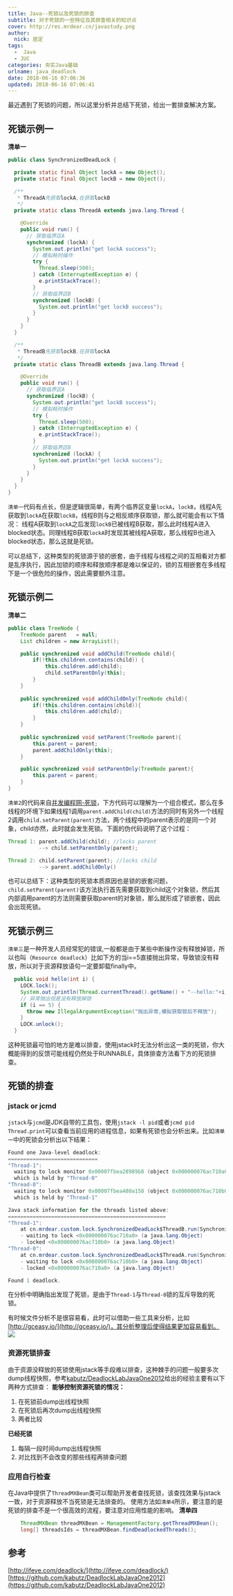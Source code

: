 ```yaml
---
title: Java--死锁以及死锁的排查
subtitle: 对于死锁的一些特征及其排查相关的知识点
cover: http://res.mrdear.cn/javastudy.png
author: 
  nick: 屈定
tags:
  -  Java
  - JUC
categories: 夯实Java基础
urlname: java_deadlock
date: 2018-06-16 07:06:36
updated: 2018-06-16 07:06:41
---
```

最近遇到了死锁的问题，所以这里分析并总结下死锁，给出一套排查解决方案。

## 死锁示例一

**清单一**
```java
public class SynchronizedDeadLock {

  private static final Object lockA = new Object();
  private static final Object lockB = new Object();

  /**
   * ThreadA先获取lockA,在获取lockB
   */
  private static class ThreadA extends java.lang.Thread {

    @Override
    public void run() {
      // 获取临界区A
      synchronized (lockA) {
        System.out.println("get lockA success");
        // 模拟耗时操作
        try {
          Thread.sleep(500);
        } catch (InterruptedException e) {
          e.printStackTrace();
        }
        // 获取临界区B
        synchronized (lockB) {
          System.out.println("get lockB success");
        }
      }
    }
  }

  /**
   * ThreadB先获取lockB,在获取lockA
   */
  private static class ThreadB extends java.lang.Thread {

    @Override
    public void run() {
      // 获取临界区A
      synchronized (lockB) {
        System.out.println("get lockB success");
        // 模拟耗时操作
        try {
          Thread.sleep(500);
        } catch (InterruptedException e) {
          e.printStackTrace();
        }
        // 获取临界区B
        synchronized (lockA) {
          System.out.println("get lockA success");
        }
      }
    }
  }
}
```
`清单一`代码有点长，但是逻辑很简单，有两个临界区变量`lockA`，`lockB`，线程A先获取到`lockA`在获取`lockB`，线程B则与之相反顺序获取锁，那么就可能会有以下情况：
线程A获取到`lockA`之后发现`lockB`已被线程B获取，那么此时线程A进入blocked状态。同理线程B获取`lockA`时发现其被线程A获取，那么线程B也进入blocked状态，那么这就是死锁。

可以总结下，这种类型的死锁源于锁的嵌套，由于线程与线程之间的互相看对方都是乱序执行，因此加锁的顺序和释放顺序都是难以保证的，锁的互相嵌套在多线程下是一个很危险的操作，因此需要额外注意。

## 死锁示例二
**清单二**
```java
public class TreeNode {
	TreeNode parent   = null;  
	List children = new ArrayList();

	public synchronized void addChild(TreeNode child){
		if(!this.children.contains(child)) {
			this.children.add(child);
			child.setParentOnly(this);
		}
	}
  
	public synchronized void addChildOnly(TreeNode child){
		if(!this.children.contains(child)){
			this.children.add(child);
		}
	}
  
	public synchronized void setParent(TreeNode parent){
		this.parent = parent;
		parent.addChildOnly(this);
	}

	public synchronized void setParentOnly(TreeNode parent){
		this.parent = parent;
	}
}

```

`清单2`的代码来自[并发编程网-死锁](http://ifeve.com/deadlock/)，下方代码可以理解为一个组合模式，那么在多线程的环境下如果线程1调用`parent.addChild(child)`方法的同时有另外一个线程2调用`child.setParent(parent)`方法，两个线程中的parent表示的是同一个对象，child亦然，此时就会发生死锁。下面的伪代码说明了这个过程：
```java
Thread 1: parent.addChild(child); //locks parent
          --> child.setParentOnly(parent);

Thread 2: child.setParent(parent); //locks child
          --> parent.addChildOnly()
```

也可以总结下：这种类型的死锁本质原因也是锁的嵌套问题，`child.setParent(parent)`该方法执行首先需要获取到child这个对象锁，然后其内部调用parent的方法则需要获取parent的对象锁，那么就形成了锁嵌套，因此会出现死锁。

## 死锁示例三
`清单三`是一种开发人员经常犯的错误,一般都是由于某些中断操作没有释放掉锁，所以也叫（`Resource deadlock`）比如下方的当i==5直接抛出异常，导致锁没有释放，所以对于资源释放语句一定要卸载finally中。
```java
  public void hello(int i) {
    LOCK.lock();
    System.out.println(Thread.currentThread().getName() + "--hello:"+i);
    // 异常抛出但是没有释放掉锁
    if (i == 5) {
      throw new IllegalArgumentException("抛出异常,模拟获取锁后不释放");
    }
    LOCK.unlock();
  }
```
这种死锁最可怕的地方是难以排查，使用jstack时无法分析出这一类的死锁，你大概能得到的反馈可能线程仍然处于RUNNABLE，具体排查方法看下方的死锁排查。

## 死锁的排查

### jstack or jcmd
`jstack`与`jcmd`是JDK自带的工具包，使用`jstack -l pid`或者`jcmd pid Thread.print`可以查看当前应用的进程信息，如果有死锁也会分析出来。比如`清单一`中的死锁会分析出以下结果：
```java
Found one Java-level deadlock:
=============================
"Thread-1":
  waiting to lock monitor 0x00007fbea28989b8 (object 0x000000076ac710a0, a java.lang.Object),
  which is held by "Thread-0"
"Thread-0":
  waiting to lock monitor 0x00007fbea480a158 (object 0x000000076ac710b0, a java.lang.Object),
  which is held by "Thread-1"

Java stack information for the threads listed above:
===================================================
"Thread-1":
	at cn.mrdear.custom.lock.SynchronizedDeadLock$ThreadB.run(SynchronizedDeadLock.java:72)
	- waiting to lock <0x000000076ac710a0> (a java.lang.Object)
	- locked <0x000000076ac710b0> (a java.lang.Object)
"Thread-0":
	at cn.mrdear.custom.lock.SynchronizedDeadLock$ThreadA.run(SynchronizedDeadLock.java:48)
	- waiting to lock <0x000000076ac710b0> (a java.lang.Object)
	- locked <0x000000076ac710a0> (a java.lang.Object)

Found 1 deadlock.
```
在分析中明确指出发现了死锁，是由于`Thread-1`与`Thread-0`锁的互斥导致的死锁。

有时候文件分析不是很容易看，此时可以借助一些工具来分析，比如[http://gceasy.io/](http://gceasy.io/)，其分析整理后使得结果更加容易看到。
![](http://res.mrdear.cn/1529113829.png?imageMogr2/thumbnail/!100p)

### 资源死锁排查
由于资源没释放的死锁使用jstack等手段难以排查，这种棘手的问题一般要多次dump线程快照，参考[kabutz/DeadlockLabJavaOne2012](https://github.com/kabutz/DeadlockLabJavaOne2012)给出的经验主要有以下两种方式排查：
**能够控制资源死锁的情况：**
1. 在死锁前dump出线程快照
2. 在死锁后再次dump出线程快照
3. 两者比较

**已经死锁**
1. 每隔一段时间dump出线程快照
2. 对比找到不会改变的那些线程再排查问题

### 应用自行检查
在Java中提供了`ThreadMXBean`类可以帮助开发者查找死锁，该查找效果与jstack一致，对于资源释放不当死锁是无法排查的。
使用方法如`清单4`所示，要注意的是死锁的排查不是一个很高效的流程，要注意对应用性能的影响。
**清单四**
```java
    ThreadMXBean threadMXBean = ManagementFactory.getThreadMXBean();
    long[] threadsIds = threadMXBean.findDeadlockedThreads();
```

## 参考
[http://ifeve.com/deadlock/](http://ifeve.com/deadlock/)
[https://github.com/kabutz/DeadlockLabJavaOne2012](https://github.com/kabutz/DeadlockLabJavaOne2012)